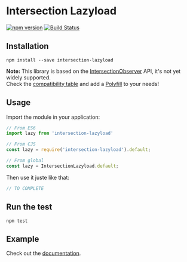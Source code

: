 # Intersection Lazyload

[![npm version](https://badge.fury.io/js/intersection-lazyload.svg)](https://badge.fury.io/js/intersection-lazyload) [![Build Status](https://travis-ci.org/samouss/intersection-lazyload.svg?branch=master)](https://travis-ci.org/samouss/intersection-lazyload)

## Installation

```
npm install --save intersection-lazyload
```

**Note:** This library is based on the [IntersectionObserver](https://developer.mozilla.org/en-US/docs/Web/API/Intersection_Observer_API) API, it's not yet widely supported.  
Check the [compatibility table](http://caniuse.com/#feat=intersectionobserver) and add a [Polyfill](https://github.com/w3c/IntersectionObserver/tree/gh-pages/polyfill) to your needs!

## Usage

Import the module in your application:

```js
// From ES6
import lazy from 'intersection-lazyload'

// From CJS
const lazy = require('intersection-lazyload').default;

// From global
const lazy = IntersectionLazyload.default;
```

Then use it juste like that:

```js
// TO COMPLETE
```

## Run the test

```
npm test
```

## Example

Check out the [documentation](example).
